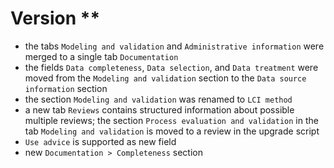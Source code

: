 
# Version **

+ the tabs `Modeling and validation` and `Administrative information` were
  merged to a single tab `Documentation`
+ the fields `Data completeness`, `Data selection`, and `Data treatment` were
  moved from the `Modeling and validation` section to the
  `Data source information` section
+ the section `Modeling and validation` was renamed to `LCI method`
+ a new tab `Reviews` contains structured information about possible multiple
  reviews; the section `Process evaluation and validation` in the tab
  `Modeling and validation` is moved to a review in the upgrade script
+ `Use advice` is supported as new field
+ new `Documentation > Completeness` section
